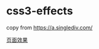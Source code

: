 # css3-effects
copy from    https://a.singlediv.com/

[页面效果](https://yiliqsmy.github.io/css3-effects/css3.html)

